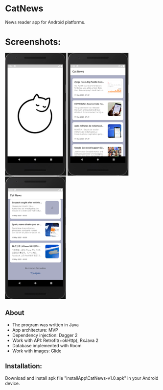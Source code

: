 # CatNews
News reader app for Android platforms.

# Screenshots:
<img src="/screenshots/screen3.png" height="400px"/> <img src="/screenshots/screen1.png" height="400px"/> <img src="/screenshots/screen2.png" height="400px"/>

## About
- The program was written in Java
- App architecture: MVP
- Dependency injection: Dagger 2
- Work with API: Retrofit(+okHttp), RxJava 2
- Database implemented with Room
- Work with images: Glide

## Installation:
Download and install apk file "installApp\CatNews-v1.0.apk" in your Android device.

